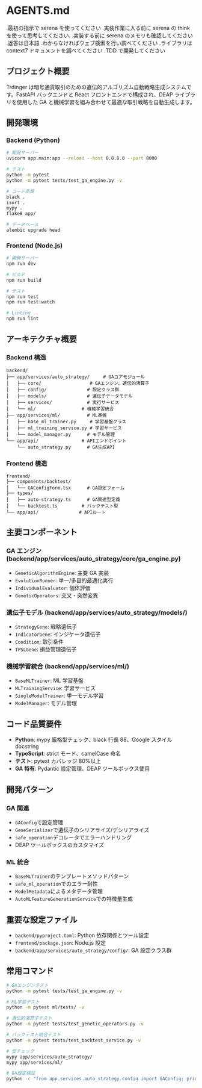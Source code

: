 # AGENTS.md

.最初の指示で serena を使ってください
.実装作業に入る前に serena の think を使って思考してください.
.実装する前に serena のメモリも確認してください
.返答は日本語
.わからなければウェブ検索を行い調べてください
.ライブラリは context7 ドキュメントを調べてください
.TDD で開発してください

## プロジェクト概要

Trdinger は暗号通貨取引のための遺伝的アルゴリズム自動戦略生成システムです。FastAPI バックエンドと React フロントエンドで構成され、DEAP ライブラリを使用した GA と機械学習を組み合わせて最適な取引戦略を自動生成します。

## 開発環境

### Backend (Python)

```bash
# 開発サーバー
uvicorn app.main:app --reload --host 0.0.0.0 --port 8000

# テスト
python -m pytest
python -m pytest tests/test_ga_engine.py -v

# コード品質
black .
isort .
mypy .
flake8 app/

# データベース
alembic upgrade head
```

### Frontend (Node.js)

```bash
# 開発サーバー
npm run dev

# ビルド
npm run build

# テスト
npm run test
npm run test:watch

# Linting
npm run lint
```

## アーキテクチャ概要

### Backend 構造

```
backend/
├── app/services/auto_strategy/     # GAコアモジュール
│   ├── core/                  # GAエンジン、遺伝的演算子
│   ├── config/               # 設定クラス群
│   ├── models/               # 遺伝子データモデル
│   ├── services/             # 実行サービス
│   └── ml/                 # 機械学習統合
├── app/services/ml/          # ML基盤
│   ├── base_ml_trainer.py     # 学習基盤クラス
│   ├── ml_training_service.py # 学習サービス
│   └── model_manager.py      # モデル管理
└── app/api/                # APIエンドポイント
    └── auto_strategy.py      # GA生成API
```

### Frontend 構造

```
frontend/
├── components/backtest/
│   └── GAConfigForm.tsx      # GA設定フォーム
├── types/
│   ├── auto-strategy.ts      # GA関連型定義
│   └── backtest.ts         # バックテスト型
└── app/api/               # APIルート
```

## 主要コンポーネント

### GA エンジン (backend/app/services/auto_strategy/core/ga_engine.py)

- `GeneticAlgorithmEngine`: 主要 GA 実装
- `EvolutionRunner`: 単一/多目的最適化実行
- `IndividualEvaluator`: 個体評価
- `GeneticOperators`: 交叉・突然変異

### 遺伝子モデル (backend/app/services/auto_strategy/models/)

- `StrategyGene`: 戦略遺伝子
- `IndicatorGene`: インジケータ遺伝子
- `Condition`: 取引条件
- `TPSLGene`: 損益管理遺伝子

### 機械学習統合 (backend/app/services/ml/)

- `BaseMLTrainer`: ML 学習基盤
- `MLTrainingService`: 学習サービス
- `SingleModelTrainer`: 単一モデル学習
- `ModelManager`: モデル管理

## コード品質要件

- **Python**: mypy 厳格型チェック、black 行長 88、Google スタイル docstring
- **TypeScript**: strict モード、camelCase 命名
- **テスト**: pytest カバレッジ 80%以上
- **GA 特有**: Pydantic 設定管理、DEAP ツールボックス使用

## 開発パターン

### GA 関連

- `GAConfig`で設定管理
- `GeneSerializer`で遺伝子のシリアライズ/デシリアライズ
- `safe_operation`デコレータでエラーハンドリング
- DEAP ツールボックスのカスタマイズ

### ML 統合

- `BaseMLTrainer`のテンプレートメソッドパターン
- `safe_ml_operation`でのエラー耐性
- `ModelMetadata`によるメタデータ管理
- `AutoMLFeatureGenerationService`での特徴量生成

## 重要な設定ファイル

- `backend/pyproject.toml`: Python 依存関係とツール設定
- `frontend/package.json`: Node.js 設定
- `backend/app/services/auto_strategy/config/`: GA 設定クラス群

## 常用コマンド

```bash
# GAエンジンテスト
python -m pytest tests/test_ga_engine.py -v

# ML学習テスト
python -m pytest ml/tests/ -v

# 遺伝的演算子テスト
python -m pytest tests/test_genetic_operators.py -v

# バックテスト統合テスト
python -m pytest tests/test_backtest_service.py -v

# 型チェック
mypy app/services/auto_strategy/
mypy app/services/ml/

# GA設定検証
python -c "from app.services.auto_strategy.config import GAConfig; print(GAConfig())"
```
